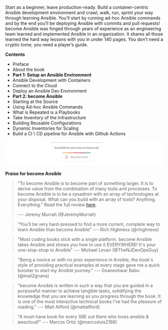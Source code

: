 Start as a beginner, leave production-ready. Build a container-centric Ansible development environment and crawl, walk, run, sprint your way through learning Ansible. You’ll start by running ad-hoc Ansible commands and by the end you’ll be deploying Ansible with commits and pull requests! become Ansible was forged through years of experience as an engineering team learned and implemented Ansible in an organization. It shares all those learned the hard way lessons with you in under 140 pages. You don’t need a cryptic tome, you need a player’s guide.

**Contents**

* Preface
* About the book
* **Part 1: Setup an Ansible Environment**
* Ansible Development with Containers
* Connect to the Cloud
* Deploy an Ansible Dev Environment
* **Part 2: become Ansible**
* Starting at the Source
* Using Ad-hoc Ansible Commands
* What is Repeated is a Playbooks
* Take Inventory of the Infrastructure
* Building Reusable Configurations 
* Dynamic Inventories for Scaling
* Build a CI \ CD pipeline for Ansible with Github Actions

[<img src="_img/buythebook.png">](https://gumroad.com/l/become-ansible)

**Praise for become Ansible**

> "To become Ansible is to become part of something larger. It is to derive value from the combination of many tools and processes. To become Ansible is to be a sysadmin with an array of technologies at your disposal. What can you build with an array of tools? Anything. Everything." Read the full review [here](https://murrahjm.github.io/become-ansible-review/).
>
>--- Jeremy Murrah (@JeremyMurrah)


>"You'll be very hard-pressed to find a more current, complete way to learn Ansible than become Ansible"
>--- Rich Highness (@rhighness)

>"Most coding books stick with a single platform. become Ansible takes Ansible and shows you how to use it EVERYWHERE! It's your one-stop-shop to Ansible"
>--- Michael Levan (@TheNJDevOpsGuy)

>"Being a novice or with no prior experience in Ansible, the book's style of providing practical examples at every stage gave me a quick booster to start my Ansible journey."
>--- Gnaneshwar Babu (@mail2gnana)

>"become Ansible is written in such a way that you are guided in a purposeful manner to achieve tangible tasks, solidifying the knowledge that you are learning as you progress through the book. It is one of the most interactive technical books I’ve had the pleasure of reading."
>--- Matt Allford (@mattallford)


>"A must-have book for every SRE out there who loves ansible & awscloud!"
>--- Marcos Ortiz (@marcosluis2186)